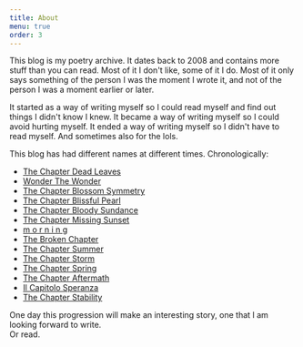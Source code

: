 ```yaml
---
title: About
menu: true
order: 3
---
```



This blog is my poetry archive. It dates back to 2008 and contains more stuff than you can read. Most of it I don't like, some of it I do. Most of it only says something of the person I was the moment I wrote it, and not of the person I was a moment earlier or later.

It started as a way of writing myself so I could read myself and find out things I didn't know I knew. It became a way of writing myself so I could avoid hurting myself. It ended a way of writing myself so I didn't have to read myself.
And sometimes also for the lols.

This blog has had different names at different times.
Chronologically:
* [The Chapter Dead Leaves](../all/2009-04-14-thechapterdeadleaves/)
* [Wonder The Wonder](../all/2009-10-08-wonderthewonder/)
* [The Chapter Blossom Symmetry](../all/2010-03-01-thechapterblossomsymmetry/)
* [The Chapter Blissful Pearl](../all/2010-12-06-thechapterblissfulpearl/)
* [The Chapter Bloody Sundance](../all/2011-02-13-thechapterbloodysundance/)
* [The Chapter Missing Sunset](../all/2013-03-28-thechaptermissingsunset/)
* [m o r n i n g](../all/2013-04-28-morning/)
* [The Broken Chapter](../all/2015-03-04-thebrokenchapter/)
* [The Chapter Summer](../all/2015-08-23-thechaptersummer/)
* [The Chapter Storm](../all/2017-02-24-thechapterstorm/)
* [The Chapter Spring](../all/2017-04-04-thechapterspring/)
* [The Chapter Aftermath](../all/2017-07-12-thechapteraftermath/)
* [Il Capitolo Speranza](../all/2017-11-11-ilcapitolosperanza/)
* [The Chapter Stability](../all/2018-04-27-thechapterstability/)
&nbsp;

One day this progression will make an interesting story, one that I am looking forward to write. <br/> Or read.
